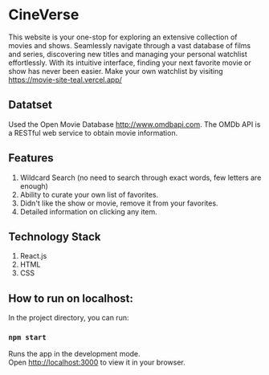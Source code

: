 # CineVerse

This website is your one-stop for exploring an extensive collection of movies and shows. Seamlessly navigate through a vast database of films and series, discovering new titles and managing your personal watchlist effortlessly. With its intuitive interface, finding your next favorite movie or show has never been easier.
Make your own watchlist by visiting https://movie-site-teal.vercel.app/

## Datatset

Used the Open Movie Database http://www.omdbapi.com.
The OMDb API is a RESTful web service to obtain movie information.


## Features

1. Wildcard Search (no need to search through exact words, few letters are enough)
2. Ability to curate your own list of favorites.
3. Didn't like the show or movie, remove it from your favorites.
3. Detailed information on clicking any item.

## Technology Stack
1. React.js
2. HTML
3. CSS

## How to run on localhost:


In the project directory, you can run:

###  `npm start`

Runs the app in the development mode.\
Open [http://localhost:3000](http://localhost:3000) to view it in your browser.


